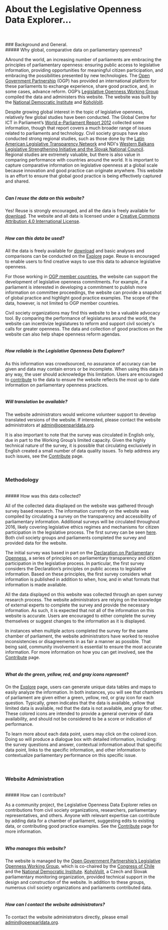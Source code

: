 # About the Legislative Openness Data Explorer...
<br>
<br>
### Background and General.
<br>
##### Why global, comparative data on parliamentary openness? 

AAround the world, an increasing number of parliaments are embracing the principles of parliamentary openness: ensuring public access to legislative information, providing opportunities for meaningful citizen participation, and embracing the possibilities presented by new technologies. The [Open Government Partnership](http://www.opengovpartnership.org/) (OGP) has provided an international platform for these parliaments to exchange experience, share good practice, and, in some cases, advance reform. OGP’s [Legislative Openness Working Group](http://www.opengovpartnership.org/groups/legislative) compiled the data and administers this website. The website was built by the [National Democratic Institute](https://www.ndi.org/) and [KohoVolit](http://kohovolit.eu/). 

Despite growing global interest in the topic of legislative openness, relatively few global studies have been conducted. The Global Centre for ICT in Parliament’s [World e-Parliament Report 2012](http://www.ictparliament.org/WePReport2012.html) collected some information, though that report covers a much broader range of issues related to parliaments and technology. Civil society groups have also conducted strong regional studies, such as those done by the [Latin American Legislative Transparency Network](http://indice2014.transparencialegislativa.org/) and NDI's [Western Balkans Legislative Strengthening Initiative and the Slovak National Council](https://drive.google.com/file/d/0ByP1nXAlz_mecWduMEJGMm9XYU0/view?usp=sharing). Regional studies are extremely valuable, but there is also value in comparing performance with countries around the world. It is important to capture comparative information on legislative openness at a global scale because innovation and good practice can originate anywhere. This website is an effort to ensure that global good practice is being effectively captured and shared.  
<br>
##### Can I reuse the data on this website?

Yes! Reuse is strongly encouraged, and all the data is freely available for [download](http://beta.openparldata.org/download/). The website and all data is licensed under a [Creative Commons Attribution 4.0 International License](https://creativecommons.org/licenses/by/4.0/).  
<br>
##### How can this data be used? 

All the data is freely available for [download](http://beta.openparldata.org/download/) and basic analyses and comparisons can be conducted on the [Explore](http://beta.openparldata.org/explore/) page. Reuse is encouraged to enable users to find creative ways to use this data to advance legislative openness. 

For those working in [OGP member countries](http://www.opengovpartnership.org/countries), the website can support the development of legislative openness commitments. For example, if a parliament is interested in developing a commitment to publish more information on committee proceedings, the website can provide a snapshot of global practice and highlight good practice examples. The scope of the data, however, is not limited to OGP member countries. 

Civil society organizations may find this website to be a valuable advocacy tool. By comparing the performance of legislatures around the world, the website can incentivize legislatures to reform and support civil society's calls for greater openness. The data and collection of good practices on the website can also help shape openness reform agendas.  
<br>
##### How reliable is the Legislative Openness Data Explorer? 

As this information was crowdsourced, no assurance of accuracy can be given and data may contain errors or be incomplete. When using this data in any way, the user should acknowledge this limitation. Users are encouraged to [contribute](http://beta.openparldata.org/contribute/) to the data to ensure the website reflects the most up to date information on parliamentary openness practices.  
<br>
##### Will translation be available? 

The website administrators would welcome volunteer support to develop translated versions of the website. If interested, please contact the website administrators at admin@openparldata.org. 

It is also important to note that the survey was circulated in English only, due in part to the Working Group’s limited capacity. Given the highly technical nature of the survey, it is possible that circulating exclusively in English created a small number of data quality issues. To help address any such issues, see the [Contribute](http://beta.openparldata.org/contribute/) page.   
<br>
<br>
### Methodology
<br>
##### How was this data collected? 

All of the collected data displayed on the website was gathered through survey based research. The information currently on the website was compiled by circulating a survey on the transparency and accessibility of parliamentary information. Additional surveys will be circulated throughout 2016, likely covering legislative ethics regimes and mechanisms for citizen participation in the legislative process. The first survey can be seen [here](http://www.surveygizmo.com/s3/1766975/Global-Legislative-Openness-Survey-Part-1). Both civil society groups and parliaments completed the survey and provided data for the website.   

The initial survey was based in part on the [Declaration on Parliamentary Openness](http://www.openingparliament.org/declaration), a series of principles on parliamentary transparency and citizen participation in the legislative process. In particular, the first survey considers the Declaration’s principles on public access to legislative information. Based on these principles, the first survey considers what information is published in addition to when, how, and in what formats that information is made available.

All the data displayed on this website was collected through an open survey research process. The website administrators are relying on the knowledge of external experts to complete the survey and provide the necessary information. As such, it is expected that not all of the information on this website is accurate. Users are encouraged to either complete the survey themselves or suggest changes to the information as it is displayed.   

In instances when multiple actors completed the survey for the same chamber of parliament, the website administrators have worked to resolve inconsistencies or disagreements in as fair a manner as possible. That being said, community involvement is essential to ensure the most accurate information. For more information on how you can get involved, see the [Contribute](http://beta.openparldata.org/contribute/) page.  
<br>
##### What do the green, yellow, red, and gray icons represent? 

On the [Explore](http://beta.openparldata.org/explore/) page, users can generate unique data tables and maps to easily analyze the information. In both instances, you will see that chambers of parliament are given either a green, yellow, red, or gray icon for each question. Typically, green indicates that the data is available, yellow that limited data is available, red that the data is not available, and gray for other. These colored icons are intended to provide a general overview of data availability, and should not be considered to be a score or indication of performance. 

To learn more about each data point, users may click on the colored icon. Doing so will produce a dialogue box with detailed information, including: the survey questions and answer, contextual information about that specific data point, links to the specific information, and other information to contextualize parliamentary performance on this specific issue.  
<br>
<br>
### Website Administration
<br>
##### How can I contribute? 

As a community project, the Legislative Openness Data Explorer relies on contributions from civil society organizations, researchers, parliamentary representatives, and others. Anyone with relevant expertise can contribute by adding data for a chamber of parliament, suggesting edits to existing data, or contributing good practice examples. See the [Contribute](http://beta.openparldata.org/contribute/) page for more information.  
<br>
##### Who manages this website? 

The website is managed by the [Open Government Partnership’s Legislative Openness Working Group](http://www.opengovpartnership.org/groups/legislative), which is co-chaired by the [Congress of Chile](http://www.congreso.cl/) and the [National Democratic Institute](https://www.ndi.org/). [KohoVolit](http://kohovolit.eu/), a Czech and Slovak parliamentary monitoring organization, provided technical support in the design and construction of the website. In addition to these groups, numerous civil society organizations and parliaments contributed data.  
<br>
##### How can I contact the website administrators? 

To contact the website administrators directly, please email admin@openparldata.org.

